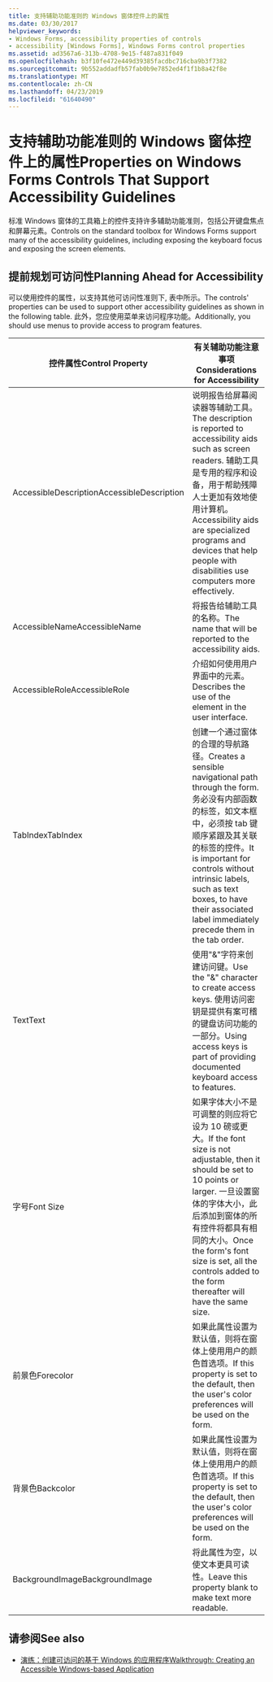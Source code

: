 ```yaml
---
title: 支持辅助功能准则的 Windows 窗体控件上的属性
ms.date: 03/30/2017
helpviewer_keywords:
- Windows Forms, accessibility properties of controls
- accessibility [Windows Forms], Windows Forms control properties
ms.assetid: ad3567a6-313b-4708-9e15-f487a831f049
ms.openlocfilehash: b3f10fe472e449d39385facdbc716cba9b3f7382
ms.sourcegitcommit: 9b552addadfb57fab0b9e7852ed4f1f1b8a42f8e
ms.translationtype: MT
ms.contentlocale: zh-CN
ms.lasthandoff: 04/23/2019
ms.locfileid: "61640490"
---
```

# <a name="properties-on-windows-forms-controls-that-support-accessibility-guidelines"></a><span data-ttu-id="cdb19-102">支持辅助功能准则的 Windows 窗体控件上的属性</span><span class="sxs-lookup"><span data-stu-id="cdb19-102">Properties on Windows Forms Controls That Support Accessibility Guidelines</span></span>
<span data-ttu-id="cdb19-103">标准 Windows 窗体的工具箱上的控件支持许多辅助功能准则，包括公开键盘焦点和屏幕元素。</span><span class="sxs-lookup"><span data-stu-id="cdb19-103">Controls on the standard toolbox for Windows Forms support many of the accessibility guidelines, including exposing the keyboard focus and exposing the screen elements.</span></span>  
  
## <a name="planning-ahead-for-accessibility"></a><span data-ttu-id="cdb19-104">提前规划可访问性</span><span class="sxs-lookup"><span data-stu-id="cdb19-104">Planning Ahead for Accessibility</span></span>  
 <span data-ttu-id="cdb19-105">可以使用控件的属性，以支持其他可访问性准则下, 表中所示。</span><span class="sxs-lookup"><span data-stu-id="cdb19-105">The controls' properties can be used to support other accessibility guidelines as shown in the following table.</span></span> <span data-ttu-id="cdb19-106">此外，您应使用菜单来访问程序功能。</span><span class="sxs-lookup"><span data-stu-id="cdb19-106">Additionally, you should use menus to provide access to program features.</span></span>  
  
|<span data-ttu-id="cdb19-107">控件属性</span><span class="sxs-lookup"><span data-stu-id="cdb19-107">Control Property</span></span>|<span data-ttu-id="cdb19-108">有关辅助功能注意事项</span><span class="sxs-lookup"><span data-stu-id="cdb19-108">Considerations for Accessibility</span></span>|  
|----------------------|--------------------------------------|  
|<span data-ttu-id="cdb19-109">AccessibleDescription</span><span class="sxs-lookup"><span data-stu-id="cdb19-109">AccessibleDescription</span></span>|<span data-ttu-id="cdb19-110">说明报告给屏幕阅读器等辅助工具。</span><span class="sxs-lookup"><span data-stu-id="cdb19-110">The description is reported to accessibility aids such as screen readers.</span></span> <span data-ttu-id="cdb19-111">辅助工具是专用的程序和设备，用于帮助残障人士更加有效地使用计算机。</span><span class="sxs-lookup"><span data-stu-id="cdb19-111">Accessibility aids are specialized programs and devices that help people with disabilities use computers more effectively.</span></span>|  
|<span data-ttu-id="cdb19-112">AccessibleName</span><span class="sxs-lookup"><span data-stu-id="cdb19-112">AccessibleName</span></span>|<span data-ttu-id="cdb19-113">将报告给辅助工具的名称。</span><span class="sxs-lookup"><span data-stu-id="cdb19-113">The name that will be reported to the accessibility aids.</span></span>|  
|<span data-ttu-id="cdb19-114">AccessibleRole</span><span class="sxs-lookup"><span data-stu-id="cdb19-114">AccessibleRole</span></span>|<span data-ttu-id="cdb19-115">介绍如何使用用户界面中的元素。</span><span class="sxs-lookup"><span data-stu-id="cdb19-115">Describes the use of the element in the user interface.</span></span>|  
|<span data-ttu-id="cdb19-116">TabIndex</span><span class="sxs-lookup"><span data-stu-id="cdb19-116">TabIndex</span></span>|<span data-ttu-id="cdb19-117">创建一个通过窗体的合理的导航路径。</span><span class="sxs-lookup"><span data-stu-id="cdb19-117">Creates a sensible navigational path through the form.</span></span> <span data-ttu-id="cdb19-118">务必没有内部函数的标签，如文本框中，必须按 tab 键顺序紧跟及其关联的标签的控件。</span><span class="sxs-lookup"><span data-stu-id="cdb19-118">It is important for controls without intrinsic labels, such as text boxes, to have their associated label immediately precede them in the tab order.</span></span>|  
|<span data-ttu-id="cdb19-119">Text</span><span class="sxs-lookup"><span data-stu-id="cdb19-119">Text</span></span>|<span data-ttu-id="cdb19-120">使用"&"字符来创建访问键。</span><span class="sxs-lookup"><span data-stu-id="cdb19-120">Use the "&" character to create access keys.</span></span> <span data-ttu-id="cdb19-121">使用访问密钥是提供有案可稽的键盘访问功能的一部分。</span><span class="sxs-lookup"><span data-stu-id="cdb19-121">Using access keys is part of providing documented keyboard access to features.</span></span>|  
|<span data-ttu-id="cdb19-122">字号</span><span class="sxs-lookup"><span data-stu-id="cdb19-122">Font Size</span></span>|<span data-ttu-id="cdb19-123">如果字体大小不是可调整的则应将它设为 10 磅或更大。</span><span class="sxs-lookup"><span data-stu-id="cdb19-123">If the font size is not adjustable, then it should be set to 10 points or larger.</span></span> <span data-ttu-id="cdb19-124">一旦设置窗体的字体大小，此后添加到窗体的所有控件将都具有相同的大小。</span><span class="sxs-lookup"><span data-stu-id="cdb19-124">Once the form's font size is set, all the controls added to the form thereafter will have the same size.</span></span>|  
|<span data-ttu-id="cdb19-125">前景色</span><span class="sxs-lookup"><span data-stu-id="cdb19-125">Forecolor</span></span>|<span data-ttu-id="cdb19-126">如果此属性设置为默认值，则将在窗体上使用用户的颜色首选项。</span><span class="sxs-lookup"><span data-stu-id="cdb19-126">If this property is set to the default, then the user's color preferences will be used on the form.</span></span>|  
|<span data-ttu-id="cdb19-127">背景色</span><span class="sxs-lookup"><span data-stu-id="cdb19-127">Backcolor</span></span>|<span data-ttu-id="cdb19-128">如果此属性设置为默认值，则将在窗体上使用用户的颜色首选项。</span><span class="sxs-lookup"><span data-stu-id="cdb19-128">If this property is set to the default, then the user's color preferences will be used on the form.</span></span>|  
|<span data-ttu-id="cdb19-129">BackgroundImage</span><span class="sxs-lookup"><span data-stu-id="cdb19-129">BackgroundImage</span></span>|<span data-ttu-id="cdb19-130">将此属性为空，以使文本更具可读性。</span><span class="sxs-lookup"><span data-stu-id="cdb19-130">Leave this property blank to make text more readable.</span></span>|  
  
## <a name="see-also"></a><span data-ttu-id="cdb19-131">请参阅</span><span class="sxs-lookup"><span data-stu-id="cdb19-131">See also</span></span>

- [<span data-ttu-id="cdb19-132">演练：创建可访问的基于 Windows 的应用程序</span><span class="sxs-lookup"><span data-stu-id="cdb19-132">Walkthrough: Creating an Accessible Windows-based Application</span></span>](walkthrough-creating-an-accessible-windows-based-application.md)
